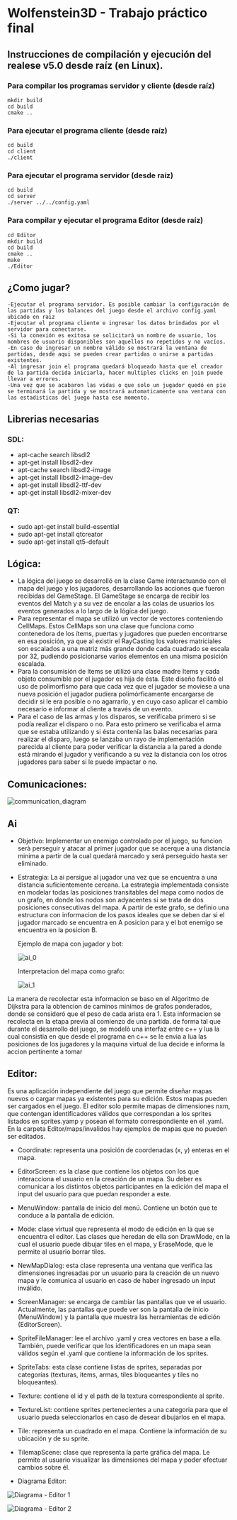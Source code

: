 # Wolfenstein3D - Trabajo práctico final

## Instrucciones de compilación y ejecución del realese v5.0 desde raíz (en Linux).
### Para compilar los programas servidor y cliente (desde raíz)
    mkdir build
    cd build 
    cmake ..

### Para ejecutar el programa cliente (desde raíz)
    cd build
    cd client
    ./client
    
### Para ejecutar el programa servidor (desde raíz)
    cd build
    cd server
    ./server ../../config.yaml

### Para compilar y ejecutar el programa Editor (desde raíz)
    cd Editor
    mkdir build
    cd build
    cmake ..
    make
    ./Editor

## ¿Como jugar?
    -Ejecutar el programa servidor. Es posible cambiar la configuración de las partidas y los balances del juego desde el archivo config.yaml ubicado en raiz
    -Ejecutar el programa cliente e ingresar los datos brindados por el servidor para conectarse.
    -Si la conexión es exitosa se solicitará un nombre de usuario, los nombres de usuario disponibles son aquellos no repetidos y no vacíos.
    -En caso de ingresar un nombre válido se mostrará la ventana de partidas, desde aqui se pueden crear partidas o unirse a partidas existentes.
    -Al ingresar join el programa quedará bloqueado hasta que el creador de la partida decida iniciarla, hacer multiples clicks en join puede llevar a errores.
    -Una vez que se acabaron las vidas o que solo un jugador quedó en pie se terminará la partida y se mostrará automaticamente una ventana con las estadisticas del juego hasta ese momento.

## Librerias necesarias
### SDL:
- apt-cache search libsdl2
- apt-get install libsdl2-dev
- apt-cache search libsdl2-image
- apt-get install libsdl2-image-dev
- apt-get install libsdl2-ttf-dev
- apt-get install libsdl2-mixer-dev

### QT:
- sudo apt-get install build-essential
- sudo apt-get install qtcreator
- sudo apt-get install qt5-default

## Lógica:

- La lógica del juego se desarrolló en la clase Game interactuando con el mapa del juego y los jugadores, desarrollando las acciones que fueron recibidas del GameStage. El GameStage se encarga de recibir los eventos del Match y  a su vez de encolar a las colas de usuarios los eventos generados a lo largo de la lógíca del juego.  
- Para representar el mapa se utilizó un vector de vectores conteniendo CellMaps. Estos CellMaps son una clase que funciona como contenedora de los ítems, puertas y jugadores que pueden encontrarse en esa posición, ya que al existir el RayCasting los valores matriciales son escalados a una matriz más grande donde cada cuadrado se escala por 32, pudiendo posicionarse varios elementos en una misma posición escalada. 
- Para la consumisión de ítems se utilizó una clase madre Items y cada objeto consumible por el jugador es hija de ésta. Este diseño facilitó el uso de polimorfismo para que cada vez que el jugador se moviese a una nueva posición el jugador pudiera polimórficamente encargarse de decidir si le era posible o no agarrarlo, y en cuyo caso aplicar el cambio necesario e informar al cliente a través de un evento. 
- Para el caso de las armas y los disparos, se verificaba primero si se podía realizar el disparo o no. Para esto primero se verificaba el arma que se estaba utilizando y si ésta contenía las balas necesarias para realizar el disparo, luego se lanzaba un rayo de implementación parecida al cliente para poder verificar la distancia a la pared a donde está mirando el jugador y verificando a su vez la distancia con los otros jugadores para saber si le puede impactar o no.

## Comunicaciones:
   ![communication_diagram](https://github.com/SCAPELLI/Wolfenstein3D/blob/main/images/communicationsThreads.png?raw=true)

## Ai
- Objetivo: Implementar un enemigo controlado por el juego, su funcion serà perseguir y atacar al primer jugador que se acerque a una distancia minima a partir de 
la cual quedará marcado y será perseguido hasta ser eliminado.

- Estrategia: La ai persigue al jugador una vez que se encuentra a una distancia suficientemente cercana. 
La estrategia implementada consiste en modelar todas las posiciones transitables del mapa como nodos de un grafo, 
en donde los nodos son adyacentes si se trata de dos posiciones consecutivas del mapa.
A partir de este grafo, se definio una estructura con informacion de los pasos ideales que se deben dar si el jugador marcado se encuentra en A posicion 
para y el bot enemigo se encuentra en la posicion B.

  Ejemplo de mapa con jugador y bot:

  ![ai_0](https://github.com/SCAPELLI/Wolfenstein3D/blob/main/images/ai_0.png?raw=true)

  Interpretacion del mapa como grafo:
  
  ![ai_1](https://github.com/SCAPELLI/Wolfenstein3D/blob/main/images/ai_1.png?raw=true)


 La manera de recolectar esta informacion se baso en el Algoritmo de Dijkstra para la obtencion de caminos minimos de grafos ponderados, donde se consideró 
que el peso de cada arista era 1.
Esta informacion se recolecta en la etapa previa al comienzo de una partida. de forma tal que durante el desarrollo del juego, se modelò una interfaz entre c++ 
y lua la cual consistia en que desde el programa en c++ se le envia a lua las posiciones de los jugadores y la maquina virtual de lua decide e informa la accion 
pertinente a tomar


## Editor:

Es una aplicación independiente del juego que permite diseñar mapas nuevos o cargar mapas ya existentes para su edición. Estos mapas pueden ser cargados en el juego. El editor solo permite mapas de dimensiones nxm, que contengan identificadores válidos que correspondan a los sprites listados en sprites.yamp y posean el formato correspondiente en el .yaml. En la carpeta Editor/maps/invalidos hay ejemplos de mapas que no pueden ser editados.

- Coordinate: representa una posición de coordenadas (x, y) enteras en el mapa.

- EditorScreen: es la clase que contiene los objetos con los que interacciona el usuario en la creación de un mapa. Su deber es comunicar a los distintos objetos participantes en la edición del mapa el input del usuario para que puedan responder a este.

- MenuWindow: pantalla de inicio del menú. Contiene un botón que te conduce a la pantalla de edición.

- Mode: clase virtual que representa el modo de edición en la que se encuentra el editor. Las clases que heredan de ella son DrawMode, en la cual el usuario puede dibujar tiles en el mapa, y EraseMode, que le permite al usuario borrar tiles.

- NewMapDialog: esta clase representa una ventana que verifica las dimensiones ingresadas por un usuario para la creación de un nuevo mapa y le comunica al usuario en caso de haber ingresado un input inválido.

- ScreenManager: se encarga de cambiar las pantallas que ve el usuario. Actualmente, las pantallas que puede ver son la pantalla de inicio (MenuWindow) y la pantalla que muestra las herramientas de edición (EditorScreen).

- SpriteFileManager: lee el archivo .yaml y crea vectores en base a ella. También, puede verificar que los identificadores en un mapa sean válidos según el .yaml que contiene la información de los sprites.

- SpriteTabs: esta clase contiene listas de sprites, separadas por categorías (texturas, items, armas, tiles bloqueantes y tiles no bloqueantes).

- Texture: contiene el id y el path de la textura correspondiente al sprite.

- TextureList: contiene sprites pertenecientes a una categoria para que el usuario pueda seleccionarlos en caso de desear dibujarlos en el mapa.

- Tile: representa un cuadrado en el mapa. Contiene la información de su ubicación y de su sprite.

- TilemapScene: clase que representa la parte gráfica del mapa. Le permite al usuario visualizar las dimensiones del mapa y poder efectuar cambios sobre él.

- Diagrama Editor:

![Diagrama - Editor 1](https://github.com/SCAPELLI/Wolfenstein3D/blob/main/images//editorDiagrama1.jpeg?raw=true)

![Diagrama - Editor 2](https://github.com/SCAPELLI/Wolfenstein3D/blob/main/images/editorDiagrama2.jpeg?raw=true)


